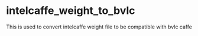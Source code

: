 # intelcaffe_weight_to_bvlc
This is used to convert intelcaffe weight file to be compatible with bvlc caffe
